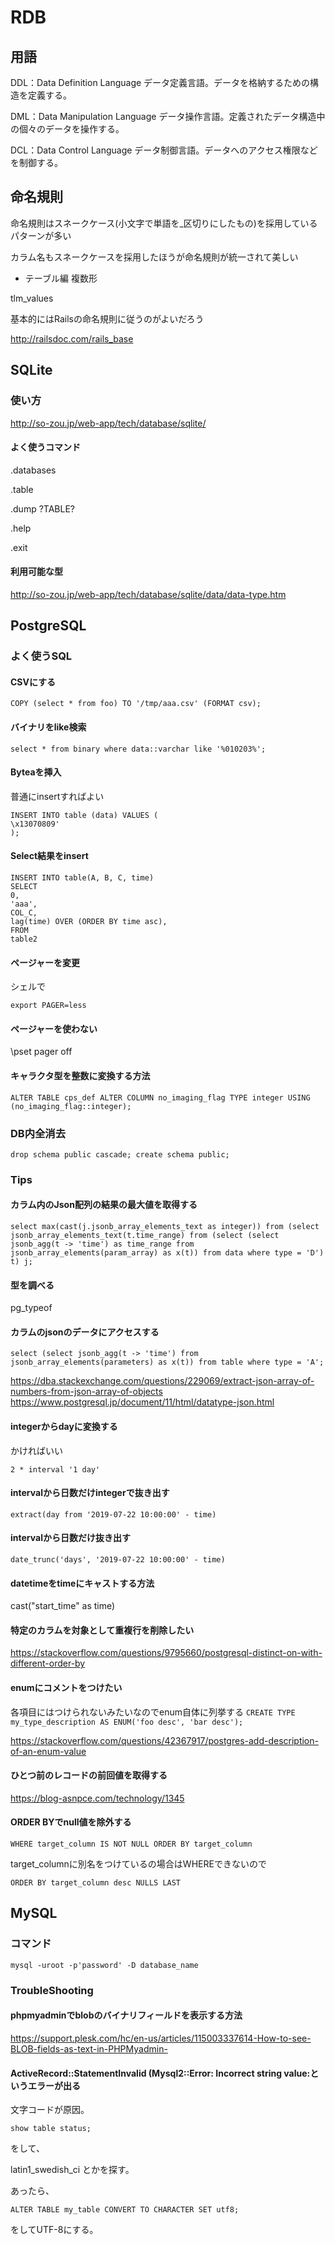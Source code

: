 # RDB

## 用語

DDL：Data Definition Language データ定義言語。データを格納するための構造を定義する。

DML：Data Manipulation Language データ操作言語。定義されたデータ構造中の個々のデータを操作する。

DCL：Data Control Language データ制御言語。データへのアクセス権限などを制御する。



## 命名規則

命名規則はスネークケース(小文字で単語を_区切りにしたもの)を採用しているパターンが多い

カラム名もスネークケースを採用したほうが命名規則が統一されて美しい


* テーブル編
複数形

tlm_values


基本的にはRailsの命名規則に従うのがよいだろう


http://railsdoc.com/rails_base


## SQLite

### 使い方

http://so-zou.jp/web-app/tech/database/sqlite/


#### よく使うコマンド

.databases

.table

.dump ?TABLE?

.help

.exit


#### 利用可能な型

http://so-zou.jp/web-app/tech/database/sqlite/data/data-type.htm


## PostgreSQL

### よく使うSQL

#### CSVにする

`COPY (select * from foo) TO '/tmp/aaa.csv' (FORMAT csv);`

#### バイナリをlike検索

`select * from binary where data::varchar like '%010203%';`

#### Byteaを挿入

普通にinsertすればよい

```
INSERT INTO table (data) VALUES (
\x13070809'
);
```

#### Select結果をinsert

```
INSERT INTO table(A, B, C, time)
SELECT
0,
'aaa',
COL_C,
lag(time) OVER (ORDER BY time asc),
FROM
table2
```

#### ページャーを変更

シェルで

`export PAGER=less`

#### ページャーを使わない

\pset pager off


#### キャラクタ型を整数に変換する方法

~~~
ALTER TABLE cps_def ALTER COLUMN no_imaging_flag TYPE integer USING (no_imaging_flag::integer);
~~~

### DB内全消去

`drop schema public cascade; create schema public;`


### Tips

#### カラム内のJson配列の結果の最大値を取得する

`select max(cast(j.jsonb_array_elements_text as integer)) from (select jsonb_array_elements_text(t.time_range) from (select (select jsonb_agg(t -> 'time') as time_range from jsonb_array_elements(param_array) as x(t)) from data where type = 'D') t) j;`

#### 型を調べる

pg_typeof

#### カラムのjsonのデータにアクセスする

```
select (select jsonb_agg(t -> 'time') from jsonb_array_elements(parameters) as x(t)) from table where type = 'A';
```

https://dba.stackexchange.com/questions/229069/extract-json-array-of-numbers-from-json-array-of-objects
https://www.postgresql.jp/document/11/html/datatype-json.html

#### integerからdayに変換する

かければいい

`2 * interval '1 day'`

#### intervalから日数だけintegerで抜き出す

`extract(day from '2019-07-22 10:00:00' - time)`

#### intervalから日数だけ抜き出す

`date_trunc('days', '2019-07-22 10:00:00' - time)`

#### datetimeをtimeにキャストする方法

cast("start_time" as time)

#### 特定のカラムを対象として重複行を削除したい

https://stackoverflow.com/questions/9795660/postgresql-distinct-on-with-different-order-by

#### enumにコメントをつけたい

各項目にはつけられないみたいなのでenum自体に列挙する
`CREATE TYPE my_type_description AS ENUM('foo desc', 'bar desc');`

https://stackoverflow.com/questions/42367917/postgres-add-description-of-an-enum-value

#### ひとつ前のレコードの前回値を取得する

https://blog-asnpce.com/technology/1345

#### ORDER BYでnull値を除外する

`WHERE target_column IS NOT NULL ORDER BY target_column`

target_columnに別名をつけているの場合はWHEREできないので

`ORDER BY target_column desc NULLS LAST`


## MySQL

### コマンド

`mysql -uroot -p'password' -D database_name`


### TroubleShooting

#### phpmyadminでblobのバイナリフィールドを表示する方法

https://support.plesk.com/hc/en-us/articles/115003337614-How-to-see-BLOB-fields-as-text-in-PHPMyadmin-


#### ActiveRecord::StatementInvalid (Mysql2::Error: Incorrect string value:というエラーが出る

文字コードが原因。

`show table status;`

をして、

latin1_swedish_ci とかを探す。

あったら、

`ALTER TABLE my_table CONVERT TO CHARACTER SET utf8;`

をしてUTF-8にする。

